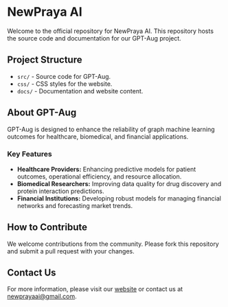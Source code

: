 # NewPraya AI

Welcome to the official repository for NewPraya AI. This repository hosts the source code and documentation for our GPT-Aug project.

## Project Structure

- `src/` - Source code for GPT-Aug.
- `css/` - CSS styles for the website.
- `docs/` - Documentation and website content.

## About GPT-Aug

GPT-Aug is designed to enhance the reliability of graph machine learning outcomes for healthcare, biomedical, and financial applications.

### Key Features

- **Healthcare Providers:** Enhancing predictive models for patient outcomes, operational efficiency, and resource allocation.
- **Biomedical Researchers:** Improving data quality for drug discovery and protein interaction predictions.
- **Financial Institutions:** Developing robust models for managing financial networks and forecasting market trends.

## How to Contribute

We welcome contributions from the community. Please fork this repository and submit a pull request with your changes.

## Contact Us

For more information, please visit our [website](https://newpraya.github.io) or contact us at [newprayaai@gmail.com](mailto:newprayaai@gmail.com).
